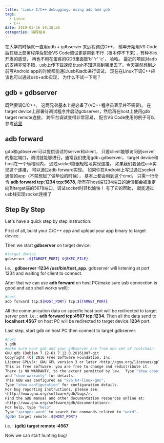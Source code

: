 ```yaml
---
title: 'Linux C/C++ debugging: using adb and gdb'
tags:
  - Linux
  - C++
date: 2019-02-16 19:38:56
categories: 编程相关
---
```

在大学的时候就一直用gdb + gdbserver 来远程调试C++， 前年开始用VS Code后在板上部署程序后配合VS Code调试更是爽到不行（根本停不下来），有种本地开发的感觉， 再也不用在蛋疼的GDB里面敲‘b’ 'r' 'c'， 哈哈。
最近的项目对adb的支持非常不错，usb上传下载速度比ssh不知道高到哪里去了。今天突然想到之前写Android app的时候都能通过usb和adb进行调试， 现在在Linux下调C++应该也可以通过usb+adb实现， 为什么不试一下呢？
<!--more-->

## gdb + gdbserver
既然要调C/C++， 这两兄弟基本上是必备了(VC++程序员表示并不需要)。 在target device上部署待调试程序并启动gdbserver，然后再在host上使用gdb target remote连接， 跨平台调试变得非常容易， 配合VS Code使用的例子可以参考[这里](https://github.com/codingspirit/VoiceSpirit/tree/develop/.vscode)

## adb forward
gdb和gdbserver可以提供调试的server和client， 只要client能够访问到server的指定端口，调试就能够进行。通常我们使用gdb+gdbserver， target device和host在一个局域网内， 通过socket能很轻松地实现连接。 如果我们要通过usb实现这个连接， 可以通过adb forward实现。 如果你在Android上写过通过socket通信的app（不禁想起了做毕设的时候）， 基本上都会用到这个cmd， 只需一行命令 **adb forward tcp:1234 tcp:5678**, 所有在host端1234端口的通信都会被重定向到target端的5678端口，调试socket时轻松愉快！ 有了它的帮助， 就能通过usb线实现socket连接了

## Step By Step

Let's have a quick step by step instruction:

First of all, build your C/C++ app and upload your app binary to target device.

Then we start **gdbserver** on target device:
```bash
#target device
gdbserver :${TARGET_PORT} ${EXEC_FILE}
```
i.e. :  **gdbserver :1234 /usr/bin/test_app**. gdbserver will listening at port 1234 and waiting for client to connect.

After that we can use **adb forward** on host PC(make sure usb connection is good and adb shell works well):
```bash
#host
adb forward tcp:${HOST_PORT} tcp:${TARGET_PORT}
```
All the communication data on specific host port will be redirected to target server port.
i.e. : **adb forward tcp:4567 tcp:1234**. Then all the data send to **localhost:4567** on host PC will be redirected to target device **1234** port.

Last step, start gdb on host PC then connect to target gdbserver:
```bash
#host
$ gdb
#make sure your gdb and your gdbserver are from one set of toolchain
GNU gdb (Debian 7.12-6) 7.12.0.20161007-git
Copyright (C) 2016 Free Software Foundation, Inc.
License GPLv3+: GNU GPL version 3 or later <http://gnu.org/licenses/gpl.html>
This is free software: you are free to change and redistribute it.
There is NO WARRANTY, to the extent permitted by law.  Type "show copying"
and "show warranty" for details.
This GDB was configured as "x86_64-linux-gnu".
Type "show configuration" for configuration details.
For bug reporting instructions, please see:
<http://www.gnu.org/software/gdb/bugs/>.
Find the GDB manual and other documentation resources online at:
<http://www.gnu.org/software/gdb/documentation/>.
For help, type "help".
Type "apropos word" to search for commands related to "word".
(gdb) target remote :${HOST_PORT}
```
i.e. : **(gdb) target remote :4567**

Now we can start hunting bug!
